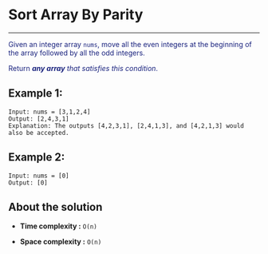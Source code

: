 # Sort Array By Parity

---

<font color="#1a237e">

Given an integer array `nums`, move all the even integers at the beginning of the array followed by all the odd integers.

Return _**any array** that satisfies this condition_.
</font>

## Example 1:

```
Input: nums = [3,1,2,4]
Output: [2,4,3,1]
Explanation: The outputs [4,2,3,1], [2,4,1,3], and [4,2,1,3] would also be accepted.
```

## Example 2:

```
Input: nums = [0]
Output: [0]

```

## About the solution

- **Time complexity :** `O(n)`

- **Space complexity :** `O(n)`
